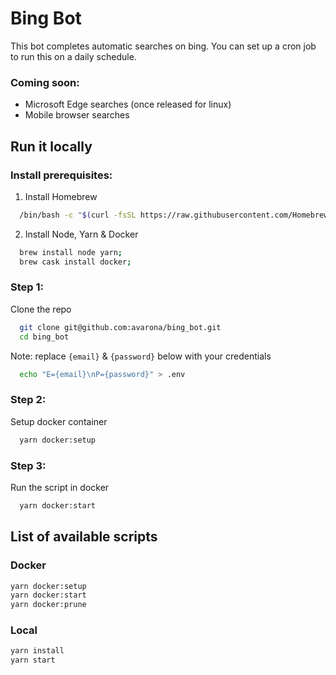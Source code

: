 # Bing Bot
This bot completes automatic searches on bing. You can set up a cron job to run this on a daily schedule.

### Coming soon:
- Microsoft Edge searches (once released for linux)
- Mobile browser searches

## Run it locally
### Install prerequisites:
  1. Install Homebrew
  ```bash
    /bin/bash -c "$(curl -fsSL https://raw.githubusercontent.com/Homebrew/install/master/install.sh)"
  ```
  2. Install Node, Yarn & Docker
  ```bash
    brew install node yarn;
    brew cask install docker;
  ```

### Step 1:
Clone the repo
```bash
  git clone git@github.com:avarona/bing_bot.git
  cd bing_bot
```
Note: replace `{email}` & `{password}` below with your credentials
```bash
  echo "E={email}\nP={password}" > .env
```

### Step 2:
Setup docker container
```bash
  yarn docker:setup
```

### Step 3:
Run the script in docker
```bash
  yarn docker:start
``` 

## List of available scripts
### Docker
```bash
yarn docker:setup
yarn docker:start
yarn docker:prune
```

### Local
```bash
yarn install
yarn start
```
